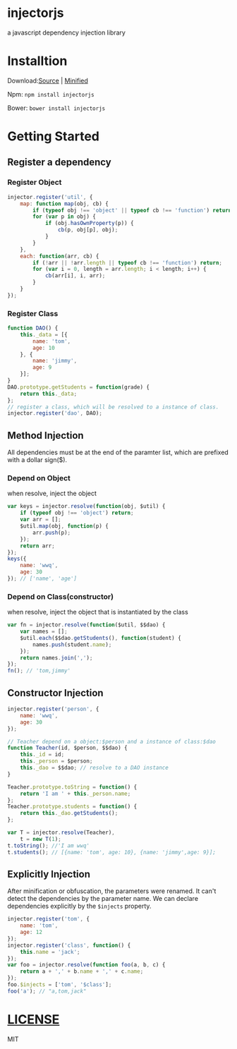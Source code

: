 # injectorjs
a javascript dependency injection library

# Installtion
Download:[Source](https://raw.githubusercontent.com/zjuwwq/injectorjs/master/injector.js) | [Minified](https://raw.githubusercontent.com/zjuwwq/injectorjs/master/injector.min.js)

Npm: `npm install injectorjs`

Bower: `bower install injectorjs`

# Getting Started
## Register a dependency
### Register Object

```javascript
injector.register('util', {
	map: function map(obj, cb) {
		if (typeof obj !== 'object' || typeof cb !== 'function') return;
		for (var p in obj) {
			if (obj.hasOwnProperty(p)) {
				cb(p, obj[p], obj);
			}
		}
	},
	each: function(arr, cb) {
		if (!arr || !arr.length || typeof cb !== 'function') return;
		for (var i = 0, length = arr.length; i < length; i++) {
			cb(arr[i], i, arr);
		}
	}
});
```

### Register Class

```javascript
function DAO() {
	this._data = [{
		name: 'tom',
		age: 10
	}, {
		name: 'jimmy',
		age: 9
	}];
}
DAO.prototype.getStudents = function(grade) {
	return this._data;
};
// register a class, which will be resolved to a instance of class.
injector.register('dao', DAO);
```
## Method Injection
All dependencies must be at the end of the paramter list, which are prefixed with a dollar sign($).

### Depend on Object
when resolve, inject the object

``` javascript
var keys = injector.resolve(function(obj, $util) {
	if (typeof obj !== 'object') return;
	var arr = [];
	$util.map(obj, function(p) {
		arr.push(p);
	});
	return arr;
});
keys({
	name: 'wwq',
	age: 30
}); // ['name', 'age']
```

### Depend on Class(constructor)
when resolve, inject the object that is instantiated by the class

``` javascript
var fn = injector.resolve(function($util, $$dao) {
	var names = [];
	$util.each($$dao.getStudents(), function(student) {
		names.push(student.name);
	});
	return names.join(',');
});
fn(); // 'tom,jimmy'
```

## Constructor Injection

``` javascript
injector.register('person', {
	name: 'wwq',
	age: 30
});

// Teacher depend on a object:$person and a instance of class:$dao
function Teacher(id, $person, $$dao) {
	this._id = id;
	this._person = $person;
	this._dao = $$dao; // resolve to a DAO instance
}

Teacher.prototype.toString = function() {
	return 'I am ' + this._person.name;
};
Teacher.prototype.students = function() {
	return this._dao.getStudents();
};

var T = injector.resolve(Teacher),
	t = new T(1);
t.toString(); //'I am wwq'
t.students(); // [{name: 'tom', age: 10}, {name: 'jimmy',age: 9}];
```

## Explicitly Injection
After minification or obfuscation, the parameters were renamed.
It can't detect the dependencies by the parameter name. We can declare dependencies explicitly by the ```$injects``` property.

```javascript
injector.register('tom', {
	name: 'tom',
	age: 12
});
injector.register('class', function() {
	this.name = 'jack';
});
var foo = injector.resolve(function foo(a, b, c) {
	return a + ',' + b.name + ',' + c.name;
});
foo.$injects = ['tom', '$class'];
foo('a'); // "a,tom,jack"
```


# [LICENSE](https://github.com/zjuwwq/injectorjs/blob/master/LICENSE)
MIT